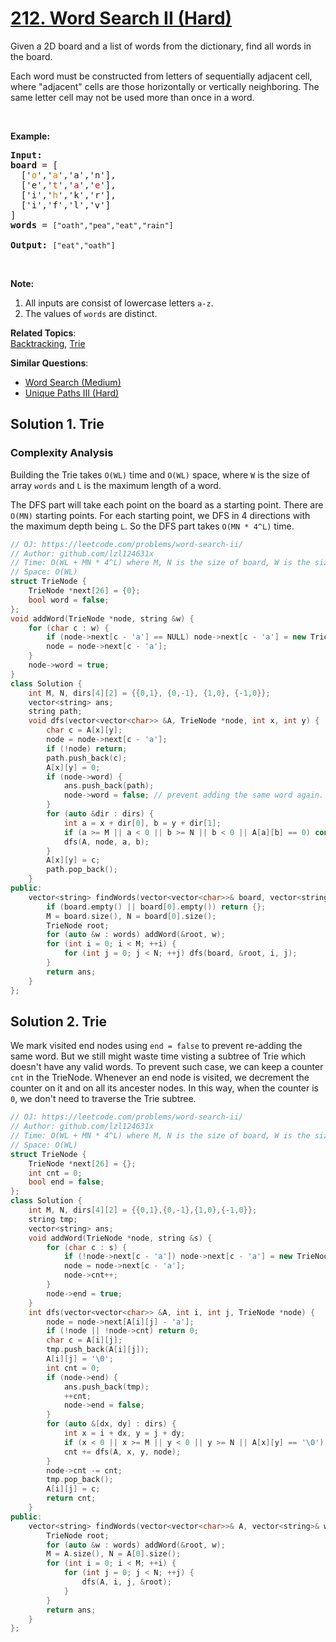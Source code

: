 # [212. Word Search II (Hard)](https://leetcode.com/problems/word-search-ii/)

<p>Given a 2D board and a list of words from the dictionary, find all words in the board.</p>

<p>Each word must be constructed from letters of sequentially adjacent cell, where "adjacent" cells are those horizontally or vertically neighboring. The same letter cell may not be used more than once in a word.</p>

<p>&nbsp;</p>

<p><strong>Example:</strong></p>

<pre><strong>Input:</strong> 
<b>board </b>= [
  ['<span style="color:#d70">o</span>','<span style="color:#d70">a</span>','a','n'],
  ['e','<span style="color:#d30">t</span>','<span style="color:#d00">a</span>','<span style="color:#d00">e</span>'],
  ['i','<span style="color:#d70">h</span>','k','r'],
  ['i','f','l','v']
]
<b>words</b> = <code>["oath","pea","eat","rain"]</code>

<strong>Output:&nbsp;</strong><code>["eat","oath"]</code>
</pre>

<p>&nbsp;</p>

<p><b>Note:</b></p>

<ol>
	<li>All inputs are consist of lowercase letters <code>a-z</code>.</li>
	<li>The values of&nbsp;<code>words</code> are distinct.</li>
</ol>


**Related Topics**:  
[Backtracking](https://leetcode.com/tag/backtracking/), [Trie](https://leetcode.com/tag/trie/)

**Similar Questions**:
* [Word Search (Medium)](https://leetcode.com/problems/word-search/)
* [Unique Paths III (Hard)](https://leetcode.com/problems/unique-paths-iii/)

## Solution 1. Trie

### Complexity Analysis

Building the Trie takes `O(WL)` time and `O(WL)` space, where `W` is the size of array `words` and `L` is the maximum length of a word.

The DFS part will take each point on the board as a starting point. There are `O(MN)` starting points. For each starting point, we DFS in 4 directions with the maximum depth being `L`. So the DFS part takes `O(MN * 4^L)` time.

```cpp
// OJ: https://leetcode.com/problems/word-search-ii/
// Author: github.com/lzl124631x
// Time: O(WL + MN * 4^L) where M, N is the size of board, W is the size of words and L is the average length of word
// Space: O(WL)
struct TrieNode {
    TrieNode *next[26] = {0};
    bool word = false;
};
void addWord(TrieNode *node, string &w) {
    for (char c : w) {
        if (node->next[c - 'a'] == NULL) node->next[c - 'a'] = new TrieNode();
        node = node->next[c - 'a'];
    }
    node->word = true;
}
class Solution {
    int M, N, dirs[4][2] = {{0,1}, {0,-1}, {1,0}, {-1,0}};
    vector<string> ans;
    string path;
    void dfs(vector<vector<char>> &A, TrieNode *node, int x, int y) {
        char c = A[x][y];
        node = node->next[c - 'a'];
        if (!node) return;
        path.push_back(c);
        A[x][y] = 0;
        if (node->word) {
            ans.push_back(path);
            node->word = false; // prevent adding the same word again.
        }
        for (auto &dir : dirs) {
            int a = x + dir[0], b = y + dir[1];
            if (a >= M || a < 0 || b >= N || b < 0 || A[a][b] == 0) continue;
            dfs(A, node, a, b);
        }
        A[x][y] = c;
        path.pop_back();
    }
public:
    vector<string> findWords(vector<vector<char>>& board, vector<string>& words) {
        if (board.empty() || board[0].empty()) return {};
        M = board.size(), N = board[0].size();
        TrieNode root;
        for (auto &w : words) addWord(&root, w);
        for (int i = 0; i < M; ++i) {
            for (int j = 0; j < N; ++j) dfs(board, &root, i, j);
        }
        return ans;
    }
};
```

## Solution 2. Trie

We mark visited end nodes using `end = false` to prevent re-adding the same word. But we still might waste time visting a subtree of Trie which doesn't have any valid words. To prevent such case, we can keep a counter `cnt` in the TrieNode. Whenever an end node is visited, we decrement the counter on it and on all its ancester nodes. In this way, when the counter is `0`, we don't need to traverse the Trie subtree.

```cpp
// OJ: https://leetcode.com/problems/word-search-ii/
// Author: github.com/lzl124631x
// Time: O(WL + MN * 4^L) where M, N is the size of board, W is the size of words and L is the average length of word
// Space: O(WL)
struct TrieNode {
    TrieNode *next[26] = {};
    int cnt = 0;
    bool end = false;
};
class Solution {
    int M, N, dirs[4][2] = {{0,1},{0,-1},{1,0},{-1,0}};
    string tmp;
    vector<string> ans;
    void addWord(TrieNode *node, string &s) {
        for (char c : s) {
            if (!node->next[c - 'a']) node->next[c - 'a'] = new TrieNode();
            node = node->next[c - 'a'];
            node->cnt++;
        }
        node->end = true;
    }
    int dfs(vector<vector<char>> &A, int i, int j, TrieNode *node) {
        node = node->next[A[i][j] - 'a'];
        if (!node || !node->cnt) return 0;
        char c = A[i][j];
        tmp.push_back(A[i][j]);
        A[i][j] = '\0';
        int cnt = 0;
        if (node->end) {
            ans.push_back(tmp);
            ++cnt;
            node->end = false;
        }
        for (auto &[dx, dy] : dirs) {
            int x = i + dx, y = j + dy;
            if (x < 0 || x >= M || y < 0 || y >= N || A[x][y] == '\0') continue;
            cnt += dfs(A, x, y, node);
        }
        node->cnt -= cnt;
        tmp.pop_back();
        A[i][j] = c;
        return cnt;
    }
public:
    vector<string> findWords(vector<vector<char>>& A, vector<string>& words) {
        TrieNode root;
        for (auto &w : words) addWord(&root, w);
        M = A.size(), N = A[0].size();
        for (int i = 0; i < M; ++i) {
            for (int j = 0; j < N; ++j) {
                dfs(A, i, j, &root);
            }
        }
        return ans;
    }
};
```